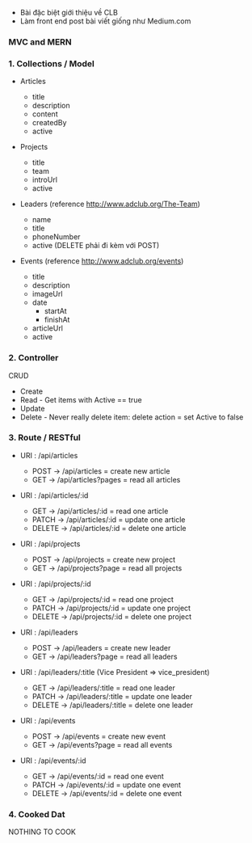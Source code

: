 - Bài đặc biệt giới thiệu về CLB
- Làm front end post bài viết giống như Medium.com

### MVC and MERN

### 1. Collections / Model

- Articles

  - title
  - description
  - content
  - createdBy
  - active

- Projects

  - title
  - team
  - introUrl
  - active

- Leaders (reference http://www.adclub.org/The-Team)

  - name
  - title
  - phoneNumber
  - active (DELETE phải đi kèm với POST)

- Events (reference http://www.adclub.org/events)
  - title
  - description
  - imageUrl
  - date
    - startAt
    - finishAt
  - articleUrl
  - active

### 2. Controller

CRUD

- Create
- Read - Get items with Active == true
- Update
- Delete - Never really delete item: delete action = set Active to false

### 3. Route / RESTful

- URI : /api/articles

  - POST -> /api/articles = create new article
  - GET -> /api/articles?pages = read all articles

- URI : /api/articles/:id

  - GET -> /api/articles/:id = read one article
  - PATCH -> /api/articles/:id = update one article
  - DELETE -> /api/articles/:id = delete one article

- URI : /api/projects

  - POST -> /api/projects = create new project
  - GET -> /api/projects?page = read all projects

- URI : /api/projects/:id

  - GET -> /api/projects/:id = read one project
  - PATCH -> /api/projects/:id = update one project
  - DELETE -> /api/projects/:id = delete one project

- URI : /api/leaders

  - POST -> /api/leaders = create new leader
  - GET -> /api/leaders?page = read all leaders

- URI : /api/leaders/:title (Vice President => vice_president)

  - GET -> /api/leaders/:title = read one leader
  - PATCH -> /api/leaders/:title = update one leader
  - DELETE -> /api/leaders/:title = delete one leader

- URI : /api/events

  - POST -> /api/events = create new event
  - GET -> /api/events?page = read all events

- URI : /api/events/:id
  - GET -> /api/events/:id = read one event
  - PATCH -> /api/events/:id = update one event
  - DELETE -> /api/events/:id = delete one event

### 4. Cooked Dat

NOTHING TO COOK
